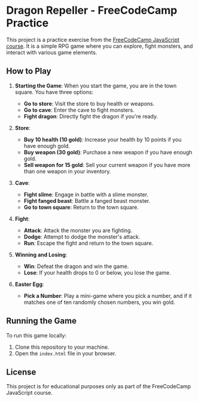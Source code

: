 # Dragon Repeller - FreeCodeCamp Practice

This project is a practice exercise from the [FreeCodeCamp JavaScript course](https://www.freecodecamp.org/). It is a simple RPG game where you can explore, fight monsters, and interact with various game elements.

## How to Play

1. **Starting the Game**: When you start the game, you are in the town square. You have three options:
   - **Go to store**: Visit the store to buy health or weapons.
   - **Go to cave**: Enter the cave to fight monsters.
   - **Fight dragon**: Directly fight the dragon if you're ready.

2. **Store**:
   - **Buy 10 health (10 gold)**: Increase your health by 10 points if you have enough gold.
   - **Buy weapon (30 gold)**: Purchase a new weapon if you have enough gold.
   - **Sell weapon for 15 gold**: Sell your current weapon if you have more than one weapon in your inventory.

3. **Cave**:
   - **Fight slime**: Engage in battle with a slime monster.
   - **Fight fanged beast**: Battle a fanged beast monster.
   - **Go to town square**: Return to the town square.

4. **Fight**:
   - **Attack**: Attack the monster you are fighting.
   - **Dodge**: Attempt to dodge the monster's attack.
   - **Run**: Escape the fight and return to the town square.

5. **Winning and Losing**:
   - **Win**: Defeat the dragon and win the game.
   - **Lose**: If your health drops to 0 or below, you lose the game.

6. **Easter Egg**:
   - **Pick a Number**: Play a mini-game where you pick a number, and if it matches one of ten randomly chosen numbers, you win gold. 

## Running the Game

To run this game locally:

1. Clone this repository to your machine.
2. Open the `index.html` file in your browser.

## License

This project is for educational purposes only as part of the FreeCodeCamp JavaScript course.
